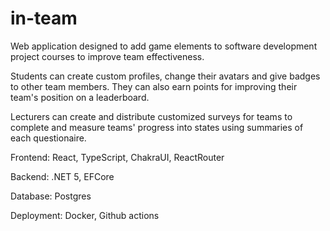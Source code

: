 # in-team
Web application designed to add game elements to software development project courses to improve team effectiveness. 

Students can create custom profiles, change their avatars and give badges to other team members. They can also earn points for improving their team's position on a leaderboard.

Lecturers can create and distribute customized surveys for teams to complete and measure teams' progress into states using summaries of each questionaire.

Frontend: React, TypeScript, ChakraUI, ReactRouter

Backend: .NET 5, EFCore 

Database: Postgres

Deployment: Docker, Github actions
 
